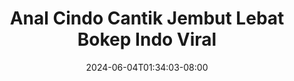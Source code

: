 --- 
title: "Anal Cindo Cantik Jembut Lebat Bokep Indo Viral"
description: "  bokep Anal Cindo Cantik Jembut Lebat Bokep Indo Viral     new"
date: 2024-06-04T01:34:03-08:00
file_code: "oj9i9osbx67j"
draft: false
cover: "zrl7ll7r1jqtxlwx.jpg"
tags: ["Anal", "Cindo", "Cantik", "Jembut", "Lebat", "Bokep", "Indo", "Viral", "bokep-indo", "bokep-viral", "bokep-ig"]
length: 134
fld_id: "1483139"
foldername: "Anal indo"
categories: ["Anal indo"]
views: 0
---